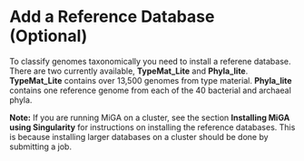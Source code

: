 # Add a Reference Database \(Optional\)

To classify genomes taxonomically you need to install a referene database. There are two currently available, **TypeMat\_Lite** and **Phyla\_lite**. **TypeMat\_Lite** contains over 13,500 genomes from type material. **Phyla\_lite** contains one reference genome from each of the 40 bacterial and archaeal phyla.

**Note:** If you are running MiGA on a cluster, see the section **Installing MiGA using Singularity** for instructions on installing the reference databases. This is because installing larger databases on a cluster should be done by submitting a job.

